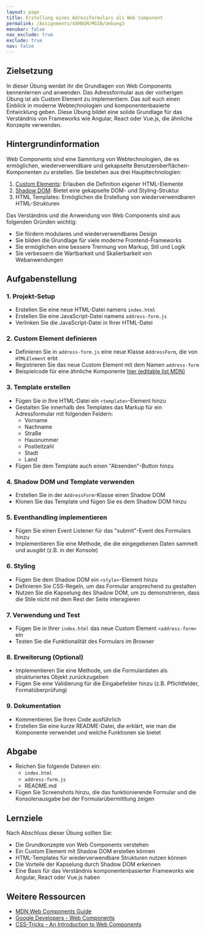 ```yaml
---
layout: page
title: Erstellung eines Adressformulars als Web Component
permalink: /Assignments/4XHBGM/MGIN/Uebung3
menubar: false
nav_exclude: true
exclude: true
nav: false
---
```


## Zielsetzung
In dieser Übung werdet ihr die Grundlagen von Web Components kennenlernen und anwenden. Das Adressformular aus der vorherigen Übung ist als Custom Element zu implementiern. Das soll euch einen Einblick in moderne Webtechnologien und komponentenbasierte Entwicklung geben. Diese Übung bildet eine solide Grundlage für das Verständnis von Frameworks wie Angular, React oder Vue.js, die ähnliche Konzepte verwenden.

## Hintergrundinformation
Web Components sind eine Sammlung von Webtechnologien, die es ermöglichen, wiederverwendbare und gekapselte Benutzeroberflächen-Komponenten zu erstellen. Sie bestehen aus drei Haupttechnologien:
1. [Custom Elements](https://developer.mozilla.org/en-US/docs/Web/API/Web_components): Erlauben die Definition eigener HTML-Elemente
2. [Shadow DOM](https://developer.mozilla.org/en-US/docs/Web/API/Web_components/Using_shadow_DOM): Bietet eine gekapselte DOM- und Styling-Struktur
3. HTML Templates: Ermöglichen die Erstellung von wiederverwendbaren HTML-Strukturen

Das Verständnis und die Anwendung von Web Components sind aus folgenden Gründen wichtig:
- Sie fördern modulares und wiederverwendbares Design
- Sie bilden die Grundlage für viele moderne Frontend-Frameworks
- Sie ermöglichen eine bessere Trennung von Markup, Stil und Logik
- Sie verbessern die Wartbarkeit und Skalierbarkeit von Webanwendungen

## Aufgabenstellung

### 1. Projekt-Setup
- Erstellen Sie eine neue HTML-Datei namens `index.html`
- Erstellen Sie eine JavaScript-Datei namens `address-form.js`
- Verlinken Sie die JavaScript-Datei in Ihrer HTML-Datei

### 2. Custom Element definieren
- Definieren Sie in `address-form.js` eine neue Klasse `AddressForm`, die von `HTMLElement` erbt
- Registrieren Sie das neue Custom Element mit dem Namen `address-form`
- Beispielcode für eine ähnliche Komponente [hier (editable list MDN)](https://github.com/mdn/web-components-examples/blob/main/editable-list/main.js)

### 3. Template erstellen
- Fügen Sie in Ihre HTML-Datei ein `<template>`-Element hinzu
- Gestalten Sie innerhalb des Templates das Markup für ein Adressformular mit folgenden Feldern:
  - Vorname
  - Nachname
  - Straße
  - Hausnummer
  - Postleitzahl
  - Stadt
  - Land
- Fügen Sie dem Template auch einen "Absenden"-Button hinzu

### 4. Shadow DOM und Template verwenden
- Erstellen Sie in der `AddressForm`-Klasse einen Shadow DOM
- Klonen Sie das Template und fügen Sie es dem Shadow DOM hinzu

### 5. Eventhandling implementieren
- Fügen Sie einen Event Listener für das "submit"-Event des Formulars hinzu
- Implementieren Sie eine Methode, die die eingegebenen Daten sammelt und ausgibt (z.B. in der Konsole)

### 6. Styling
- Fügen Sie dem Shadow DOM ein `<style>`-Element hinzu
- Definieren Sie CSS-Regeln, um das Formular ansprechend zu gestalten
- Nutzen Sie die Kapselung des Shadow DOM, um zu demonstrieren, dass die Stile nicht mit dem Rest der Seite interagieren

### 7. Verwendung und Test
- Fügen Sie in Ihrer `index.html` das neue Custom Element `<address-form>` ein
- Testen Sie die Funktionalität des Formulars im Browser

### 8. Erweiterung (Optional)
- Implementieren Sie eine Methode, um die Formulardaten als strukturiertes Objekt zurückzugeben
- Fügen Sie eine Validierung für die Eingabefelder hinzu (z.B. Pflichtfelder, Formatüberprüfung)

### 9. Dokumentation
- Kommentieren Sie Ihren Code ausführlich
- Erstellen Sie eine kurze README-Datei, die erklärt, wie man die Komponente verwendet und welche Funktionen sie bietet

## Abgabe
- Reichen Sie folgende Dateien ein:
  - `index.html`
  - `address-form.js`
  - README.md
- Fügen Sie Screenshots hinzu, die das funktionierende Formular und die Konsolenausgabe bei der Formularübermittlung zeigen

## Lernziele
Nach Abschluss dieser Übung sollten Sie:
- Die Grundkonzepte von Web Components verstehen
- Ein Custom Element mit Shadow DOM erstellen können
- HTML-Templates für wiederverwendbare Strukturen nutzen können
- Die Vorteile der Kapselung durch Shadow DOM erkennen
- Eine Basis für das Verständnis komponentenbasierter Frameworks wie Angular, React oder Vue.js haben

## Weitere Ressourcen
- [MDN Web Components Guide](https://developer.mozilla.org/en-US/docs/Web/Web_Components)
- [Google Developers - Web Components](https://developers.google.com/web/fundamentals/web-components)
- [CSS-Tricks - An Introduction to Web Components](https://css-tricks.com/an-introduction-to-web-components/)